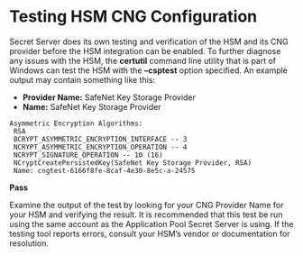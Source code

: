 [title]: # (Testing HSM CNG Configuration)
[tags]: # (testing)
[priority]: # (14)
# Testing HSM CNG Configuration

Secret Server does its own testing and verification of the HSM and its CNG provider before the HSM
integration can be enabled. To further diagnose any issues with the HSM, the __certutil__ command line
utility that is part of Windows can test the HSM with the __–csptest__ option specified. An example output
may contain something like this:

* __Provider Name:__ SafeNet Key Storage Provider
* __Name:__ SafeNet Key Storage Provider

```
Asymmetric Encryption Algorithms:
 RSA
 BCRYPT_ASYMMETRIC_ENCRYPTION_INTERFACE -- 3
 NCRYPT_ASYMMETRIC_ENCRYPTION_OPERATION -- 4
 NCRYPT_SIGNATURE_OPERATION -- 10 (16)
 NCryptCreatePersistedKey(SafeNet Key Storage Provider, RSA)
 Name: cngtest-6166f8fe-8caf-4e30-8e5c-a-24575

```

__Pass__ 

Examine the output of the test by looking for your CNG Provider Name for your HSM and verifying the
result. It is recommended that this test be run using the same account as the Application Pool Secret
Server is using. If the testing tool reports errors, consult your HSM’s vendor or documentation for
resolution.
